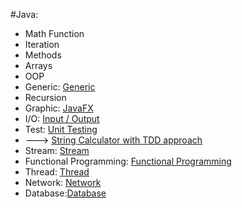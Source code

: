 #Java:
- Math Function
- Iteration
- Methods
- Arrays
- OOP
- Generic: [Generic](https://github.com/mjahanseir/DeepJavaSE/tree/master/src/Generic)
- Recursion
- Graphic: [JavaFX](https://github.com/mjahanseir/DeepJavaSE/tree/master/src/JavaFX)
- I/O:    [Input / Output](https://github.com/mjahanseir/DeepJavaSE/tree/master/src/IO)
- Test:   [Unit Testing](https://github.com/mjahanseir/DeepJavaSE/tree/master/src/UnitTesting)
-  --->   [String Calculator with TDD approach](https://github.com/mjahanseir/DeepJavaSE/tree/master/src/StringCalculator)
- Stream: [Stream](https://github.com/mjahanseir/DeepJavaSE/tree/master/src/Stream)
- Functional Programming: [Functional Programming](https://github.com/mjahanseir/DeepJavaSE/tree/master/src/FunctionalProgramming)
- Thread: [Thread](https://github.com/mjahanseir/DeepJavaSE/tree/master/src/Thread)
- Network: [Network](https://github.com/mjahanseir/DeepJavaSE/tree/master/src/Network)
- Database:[Database](https://github.com/mjahanseir/DeepJavaSE/tree/master/src/JDBC)
